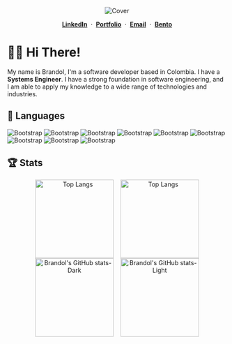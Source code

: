 <div align="center">

  ![Cover](./.github/assets/cover.png)

  <p>
    <span>
      <a href="https://www.linkedin.com/in/brandoljesusv/"><b>LinkedIn</b></a>
      <span>&nbsp;·&nbsp;</span>
    </span>
    <span>
      <a href="https://branjes-dev.vercel.app/"><b>Portfolio</b></a>
      <span>&nbsp;·&nbsp;</span>
    </span>
    <span>
      <a href="mailto:brandolvargas9@gmail.com"><b>Email</b></a>
      <span>&nbsp;·&nbsp;</span>
    </span>
    <span>
      <a href="https://bento.me/branjesdev"><b>Bento</b></a>
    </span>
  </p>

</div>


# 👋🏻 Hi There!

My name is Brandol, I'm a software developer based in Colombia. I have a **Systems Engineer**. I have a strong foundation in software engineering, and I am able to apply my knowledge to a wide range of technologies and industries.

## 🌟 Languages

![Bootstrap](https://img.shields.io/badge/-JavaScript-05122A?style=flat-square&logo=JavaScript&color=353535) ![Bootstrap](https://img.shields.io/badge/-TypeScript-05122A?style=flat-square&logo=TypeScript&color=353535) ![Bootstrap](https://img.shields.io/badge/-NodeJs-05122A?style=flat-square&logo=NodeJs&color=353535) ![Bootstrap](https://img.shields.io/badge/-NestJs-05122A?style=flat-square&logo=NestJs&color=353535) ![Bootstrap](https://img.shields.io/badge/-React-05122A?style=flat-square&logo=React&color=353535) ![Bootstrap](https://img.shields.io/badge/-Angular-05122A?style=flat-square&logo=Angular&color=353535) ![Bootstrap](https://img.shields.io/badge/-NextJs-05122A?style=flat-square&logo=NextJs&color=353535) ![Bootstrap](https://img.shields.io/badge/-TailwindCss-05122A?style=flat-square&logo=TailwindCss&color=353535) ![Bootstrap](https://img.shields.io/badge/-Astro-05122A?style=flat-square&logo=Astro&color=353535)


## 🏆 Stats

<div align="center">
  <a href="https://github.com/anuraghazra/github-readme-stats#gh-dark-mode-only"><img height="180" hspace="6" align="center" src="https://github-readme-stats.vercel.app/api/top-langs/?username=branjesusdev&amp;hide=ShaderLab&amp;langs_count=6&amp;layout=compact&amp;theme=catppuccin_mocha#gh-dark-mode-only" alt="Top Langs"></a>
  <a href="https://github.com/anuraghazra/github-readme-stats#gh-light-mode-only"><img height="180" hspace="6" align="center" src="https://github-readme-stats.vercel.app/api/top-langs/?username=branjesusdev&amp;hide=ShaderLab&amp;langs_count=6&amp;layout=compact&amp;theme=default#gh-light-mode-only" alt="Top Langs"></a>
  <a href="https://github.com/branjesusdev/github-readme-stats#gh-dark-mode-only"><img height="180" hspace="6" align="center" src="https://github-readme-stats.vercel.app/api?username=branjesusdev&amp;show_icons=true&amp;theme=catppuccin_mocha#gh-dark-mode-only" alt="Brandol&#39;s GitHub stats-Dark"></a>
  <a href="https://github.com/branjesusdev/github-readme-stats#gh-light-mode-only"><img height="180" hspace="6" align="center" src="https://github-readme-stats.vercel.app/api?username=branjesusdev&amp;show_icons=true&amp;theme=default#gh-light-mode-only" alt="Brandol&#39;s GitHub stats-Light"></a>
</div>
